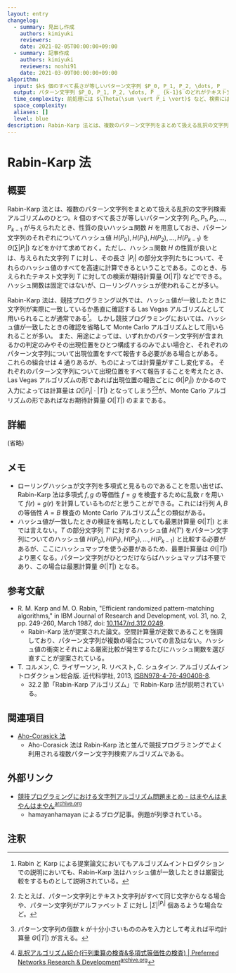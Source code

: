 ```yaml
---
layout: entry
changelog:
  - summary: 見出し作成
    authors: kimiyuki
    reviewers:
    date: 2021-02-05T00:00:00+09:00
  - summary: 記事作成
    authors: kimiyuki
    reviewers: noshi91
    date: 2021-03-09T00:00:00+09:00
algorithm:
  input: $k$ 個のすべて長さが等しいパターン文字列 $P_0, P_1, P_2, \dots, P _ {k-1}$ およびテキスト文字列 $T$
  output: パターン文字列 $P_0, P_1, P_2, \dots, P _ {k-1}$ のどれがテキスト文字列 $T$ に含まれるか。含まれるならその位置も求める。
  time_complexity: 前処理には $\Theta(\sum \vert P_i \vert)$ など、検索には平均 $O(\vert T \vert)$ など
  space_complexity:
  aliases: []
  level: blue
description: Rabin-Karp 法とは、複数のパターン文字列をまとめて扱える乱択の文字列検索アルゴリズムのひとつ。$k$ 個のパターン文字列 $P_0, P_1, P_2, \dots, P _ {k-1}$ のそれぞれについて $\Theta(\sum \vert P_i \vert)$ などをかけてハッシュ値を求めておくことで、与えられたテキスト文字列 $T$ に対し平均 $O(\vert T \vert)$ などでこれらの検索ができる。ハッシュ関数は固定ではないが、ローリングハッシュが使われることが多い。
---
```


# Rabin-Karp 法

## 概要

Rabin-Karp 法とは、複数のパターン文字列をまとめて扱える乱択の文字列検索アルゴリズムのひとつ。$k$ 個のすべて長さが等しいパターン文字列 $P_0, P_1, P_2, \dots, P _ {k-1}$ が与えられたとき、性質の良いハッシュ関数 $H$ を用意しておき、パターン文字列のそれぞれについてハッシュ値 $H(P_0), H(P_1), H(P_2), \dots, H(P _ {k-1})$ を $\Theta(\sum \vert P_i \vert)$ などをかけて求めておく。ただし、ハッシュ関数 $H$ の性質が良いとは、与えられた文字列 $T$ に対し、その長さ $\lvert P_i \rvert$ の部分文字列たちについて、それらのハッシュ値のすべてを高速に計算できるということである。このとき、与えられたテキスト文字列 $T$ に対しての検索が期待計算量 $O(\lvert T \rvert)$ などでできる。ハッシュ関数は固定ではないが、ローリングハッシュが使われることが多い。

Rabin-Karp 法は、競技プログラミング以外では、ハッシュ値が一致したときに文字列が実際に一致しているか愚直に確認する Las Vegas アルゴリズムとして用いられることが通常である[^usually-las-vegas]。
しかし競技プログラミングにおいては、ハッシュ値が一致したときの確認を省略して Monte Carlo アルゴリズムとして用いられることが多い。
また、用途によっては、いずれかのパターン文字列が含まれるかの判定のみやその出現位置をひとつ構成するのみでよい場合と、それぞれのパターン文字列について出現位置をすべて報告する必要がある場合とがある。
これらの組合せは $4$ 通りあるが、ものによっては計算量がすこし変化する。
それぞれのパターン文字列について出現位置をすべて報告することを考えたとき、Las Vegas アルゴリズムの形であれば出現位置の報告ごとに $\Theta(\lvert P_i \rvert)$ かかるので入力によっては計算量は $\Omega(\lvert P_i \rvert \cdot \lvert T \rvert)$ となってしまう[^las-vegas-all-pattern][^las-vegas-all-report-time-complexity]が、Monte Carlo アルゴリズムの形であればなお期待計算量 $O(\lvert T \rvert)$ のままである。

## 詳細

(省略)

## メモ

-   ローリングハッシュが文字列を多項式と見るものであることを思い出せば、Rabin-Karp 法は多項式 $f, g$ の等価性 $f = g$ を検査するために乱数 $r$ を用いて $f(r) = g(r)$ を計算しているものだと思うことができる。これには行列 $A, B$ の等価性 $A = B$ 検査の Monte Carlo アルゴリズム[^pfn-matrix-monte-carlo]との類似がある。
-   ハッシュ値が一致したときの検証を省略したとしても最悪計算量 $\Theta(\lvert T \rvert)$ とまでは言えない。$T$ の部分文字列 $T'$ に対するハッシュ値 $H(T')$ をパターン文字列についてのハッシュ値 $H(P_0), H(P_1), H(P_2), \dots, H(P _ {k-1})$ と比較する必要があるが、ここにハッシュマップを使う必要があるため、最悪計算量は $\Theta(\lvert T \rvert)$ より悪くなる。パターン文字列がひとつだけならばハッシュマップは不要であり、この場合は最悪計算量 $\Theta(\lvert T \rvert)$ となる。

## 参考文献

-   R. M. Karp and M. O. Rabin, "Efficient randomized pattern-matching algorithms," in IBM Journal of Research and Development, vol. 31, no. 2, pp. 249-260, March 1987, doi: [10.1147/rd.312.0249](https://doi.org/10.1147/rd.312.0249).
    -   Rabin-Karp 法が提案された論文。空間計算量が定数であることを強調しており、パターン文字列が複数の場合についての言及はない。ハッシュ値の衝突とそれによる厳密比較が発生するたびにハッシュ関数を選び直すことが提案されている。
-   T. コルメン, C. ライザーソン, R. リベスト, C. シュタイン. アルゴリズムイントロダクション総合版. 近代科学社, 2013, [ISBN978-4-76-490408-8](https://iss.ndl.go.jp/api/openurl?isbn=9784764904088).
    -   32.2 節「Rabin-Karp アルゴリズム」で Rabin-Karp 法が説明されている。

## 関連項目

-   [Aho-Corasick 法](/algorithm-encyclopedia/aho-corasick)
    -   Aho-Corasick 法は Rabin-Karp 法と並んで競技プログラミングでよく利用される複数パターン文字列検索アルゴリズムである。

## 外部リンク

-   [競技プログラミングにおける文字列アルゴリズム問題まとめ - はまやんはまやんはまやん](https://blog.hamayanhamayan.com/entry/2017/03/25/005452)<sup>[archive.org](https://web.archive.org/web/20210402112827/https://blog.hamayanhamayan.com/entry/2017/03/25/005452)</sup>
    -   <a class="handle">hamayanhamayan</a> によるブログ記事。例題が列挙されている。

## 注釈

[^usually-las-vegas]: Rabin と Karp による提案論文においてもアルゴリズムイントロダクションでの説明においても、Rabin-Karp 法はハッシュ値が一致したときは厳密比較をするものとして説明されている。
[^las-vegas-all-pattern]: たとえば、パターン文字列とテキスト文字列がすべて同じ文字からなる場合や、パターン文字列がアルファベット $\Sigma$ に対し $\lvert \Sigma \rvert^{\lvert P_i \rvert}$ 個あるような場合など。
[^las-vegas-all-report-time-complexity]: パターン文字列の個数 $k$ が十分小さいもののみを入力として考えれば平均計算量 $\Theta(\lvert T \rvert)$ が言える。
[^pfn-matrix-monte-carlo]: [乱択アルゴリズム紹介(行列乗算の検査&amp;多項式等価性の検査) &#124; Preferred Networks Research &amp; Development](https://tech.preferred.jp/ja/blog/matrix-multiplication-and-polynomial-identity/)<sup>[archive.org](https://web.archive.org/web/20210110054323/https://tech.preferred.jp/ja/blog/matrix-multiplication-and-polynomial-identity/)</sup>
